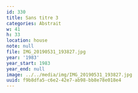 ```yaml
---
id: 330
title: Sans titre 3
categories: Abstrait
w: 41
h: 33
location: house
note: null
file: IMG_20190531_193827.jpg
year: '1983'
year_start: 1983
year_end: null
image: ../../media/img/IMG_20190531_193827.jpg
uuid: f9b8dfa5-c6e2-42e7-ab98-bb8e78e018e4
---
```


